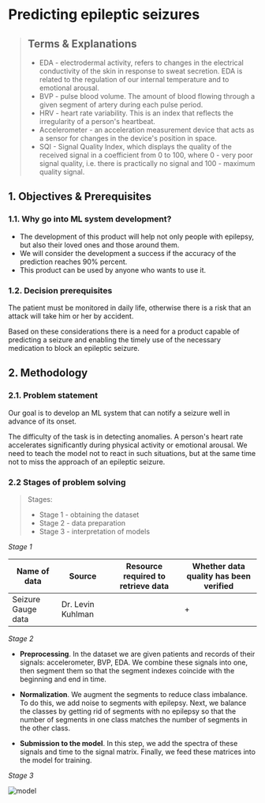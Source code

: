 # Predicting epileptic seizures


> ## Terms & Explanations
> - EDA - electrodermal activity, refers to changes in the electrical conductivity of the skin in response to sweat secretion. EDA is related to the regulation of our internal temperature and to emotional arousal.
> - BVP - pulse blood volume. The amount of blood flowing through a given segment of artery during each pulse period.
> - HRV - heart rate variability. This is an index that reflects the irregularity of a person's heartbeat.
> - Accelerometer - an acceleration measurement device that acts as a sensor for changes in the device's position in space.
> - SQI - Signal Quality Index, which displays the quality of the received signal in a coefficient from 0 to 100, where 0 - very poor signal quality, i.e. there is practically no signal and 100 - maximum quality signal.




## 1. Objectives & Prerequisites
### 1.1. Why go into ML system development?  

- The development of this product will help not only people with epilepsy, but also their loved ones and those around them. 
- We will consider the development a success if the accuracy of the prediction reaches 90% percent.
- This product can be used by anyone who wants to use it. 

### 1.2. Decision prerequisites

The patient must be monitored in daily life, otherwise there is a risk that an attack will take him or her by accident. 

Based on these considerations there is a need for a product capable of predicting a seizure and enabling the timely use of the necessary medication to block an epileptic seizure.

## 2. Methodology    

### 2.1. Problem statement 

Our goal is to develop an ML system that can notify a seizure well in advance of its onset. 

The difficulty of the task is in detecting anomalies. A person's heart rate accelerates significantly during physical activity or emotional arousal. We need to teach the model not to react in such situations, but at the same time not to miss the approach of an epileptic seizure.

### 2.2 Stages of problem solving
> Stages:
> - Stage 1 - obtaining the dataset
> - Stage 2 - data preparation
> - Stage 3 - interpretation of models

*Stage 1*
  
| Name of data  | Source | Resource required to retrieve data | Whether data quality has been verified|
| ------------- | ------------- | ------------- | ------------- |
| Seizure Gauge data | Dr. Levin Kuhlman|  | + |

*Stage 2*

- __Preprocessing__. In the dataset we are given patients and records of their signals: accelerometer, BVP, EDA. We combine these signals into one, then segment them so that the segment indexes coincide with the beginning and end in time.

- __Normalization__. We augment the segments to reduce class imbalance. To do this, we add noise to segments with epilepsy. Next, we balance the classes by getting rid of segments with no epilepsy so that the number of segments in one class matches the number of segments in the other class.

- __Submission to the model__. In this step, we add the spectra of these signals and time to the signal matrix. 
Finally, we feed these matrices into the model for training.

*Stage 3*

![model](https://github.com/teektonik/epilepsy_prediction/assets/124969658/c2e3abb7-ff72-4fb7-be59-8e8e82c90a51)
